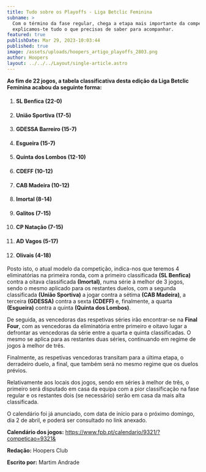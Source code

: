 ```yaml
---
title: Tudo sobre os Playoffs - Liga Betclic Feminina
subname: >
  Com o término da fase regular, chega a etapa mais importante da competição e
  explicamos-te tudo o que precisas de saber para acompanhar.
featured: true
publishDate: Mar 29, 2023-10:03:44
published: true
image: /assets/uploads/hoopers_artigo_playoffs_2803.png
author: Hoopers
layout: ../../../Layout/single-article.astro
---
```

**Ao fim de 22 jogos, a tabela classificativa desta edição da Liga Betclic Feminina acabou da seguinte forma:**



1. #### SL Benfica (22-0)
2. #### União Sportiva (17-5)
3. #### GDESSA Barreiro (15-7)
4. #### Esgueira (15-7)
5. #### Quinta dos Lombos (12-10)
6. #### CDEFF (10-12)
7. #### CAB Madeira (10-12)
8. #### Imortal (8-14)
9. #### Galitos (7-15)
10. #### CP Natação (7-15)
11. #### AD Vagos (5-17)
12. #### Olivais (4-18)

Posto isto, o atual modelo da competição, indica-nos que teremos 4 eliminatórias na primeira ronda, com a primeiro classificada **(SL Benfica)** contra a oitava classificada **(Imortal)**, numa série à melhor de 3 jogos, sendo o mesmo aplicado para os restantes duelos, com a segunda classificada **(União Sportiva)** a jogar contra a sétima **(CAB Madeira)**, a terceira **(GDESSA)** contra a sexta **(CDEFF)** e, finalmente, a quarta **(Esgueira)** contra a quinta **(Quinta dos Lombos)**.

De seguida, as vencedoras das respetivas séries irão encontrar-se na **Final Four**, com as vencedoras da eliminatória entre primeiro e oitavo lugar a defrontar as vencedoras da série entre a quarta e quinta classificadas. O mesmo se aplica para as restantes duas séries, continuando em regime de jogos à melhor de três.

Finalmente, as respetivas vencedoras transitam para a última etapa, o derradeiro duelo, a final, que também será no mesmo regime que os duelos prévios.

Relativamente aos locais dos jogos, sendo em séries à melhor de três, o primeiro será disputado em casa da equipa com a pior classificação na fase regular e os restantes dois (se necessário) serão em casa da mais alta classificada.

O calendário foi já anunciado, com data de início para o próximo domingo, dia 2 de abril, e poderá ser consultado no link anexado.

**Calendário dos jogos:** https://www.fpb.pt/calendario/9321/?competicao=9321&

**Redação:** Hoopers Club

**Escrito por:** Martim Andrade